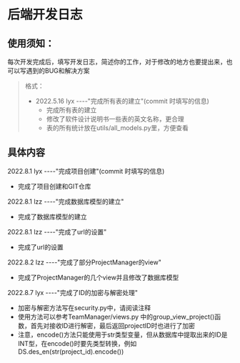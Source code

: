 # 后端开发日志

## 使用须知：

每次开发完成后，填写开发日志，简述你的工作，对于修改的地方也要提出来，也可以写遇到的BUG和解决方案

> 格式：
>
> + 2022.5.16 lyx ----"完成所有表的建立"(commit 时填写的信息)
>   + 完成所有表的建立
>   + 修改了软件设计说明书一些表的英文名称，更合理
>   + 表的所有统计放在utils/all_models.py里，方便查看

## 具体内容

2022.8.1 lyx ----"完成项目创建"(commit 时填写的信息)

+ 完成了项目创建和GIT仓库

2022.8.1 lzz ----"完成数据库模型的建立"
+ 完成了数据库模型的建立

2022.8.1 lzz ----"完成了url的设置"
+ 完成了url的设置

2022.8.2 lzz ----"完成了部分ProjectManager的view"
+ 完成了ProjectManager的几个view并且修改了数据库模型

2022.8.7 lyx ----"完成了ID的加密与解密处理"
+ 加密与解密方法写在security.py中，请阅读注释
+ 使用方法可以参考TeamManager/views.py 中的group_view_project()函数，首先对接收ID进行解密，最后返回projectID时也进行了加密
+ 注意，encode()方法只能使用于str类型变量，但从数据库中提取出来的ID是INT型，在encode()时要先类型转换，例如DS.des_en(str(project_id).encode())